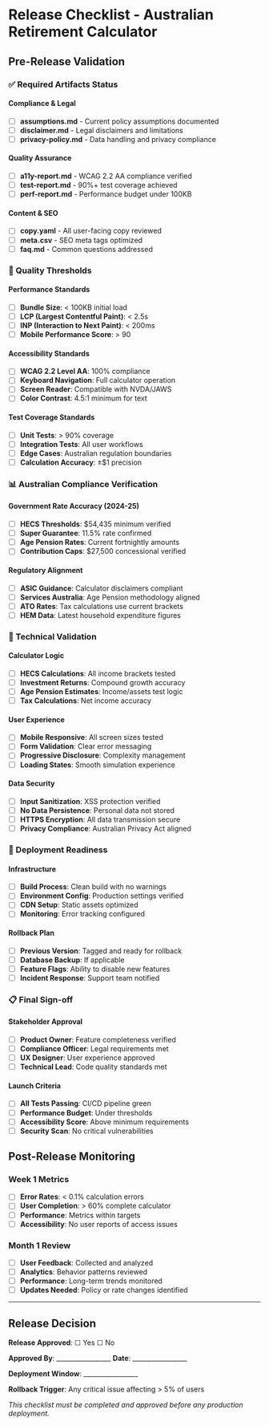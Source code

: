 # Release Checklist - Australian Retirement Calculator

## Pre-Release Validation

### ✅ Required Artifacts Status

#### Compliance & Legal
- [ ] **assumptions.md** - Current policy assumptions documented
- [ ] **disclaimer.md** - Legal disclaimers and limitations 
- [ ] **privacy-policy.md** - Data handling and privacy compliance

#### Quality Assurance  
- [ ] **a11y-report.md** - WCAG 2.2 AA compliance verified
- [ ] **test-report.md** - 90%+ test coverage achieved
- [ ] **perf-report.md** - Performance budget under 100KB

#### Content & SEO
- [ ] **copy.yaml** - All user-facing copy reviewed
- [ ] **meta.csv** - SEO meta tags optimized
- [ ] **faq.md** - Common questions addressed

### 🎯 Quality Thresholds

#### Performance Standards
- [ ] **Bundle Size**: < 100KB initial load
- [ ] **LCP (Largest Contentful Paint)**: < 2.5s
- [ ] **INP (Interaction to Next Paint)**: < 200ms
- [ ] **Mobile Performance Score**: > 90

#### Accessibility Standards
- [ ] **WCAG 2.2 Level AA**: 100% compliance
- [ ] **Keyboard Navigation**: Full calculator operation
- [ ] **Screen Reader**: Compatible with NVDA/JAWS
- [ ] **Color Contrast**: 4.5:1 minimum for text

#### Test Coverage Standards
- [ ] **Unit Tests**: > 90% coverage
- [ ] **Integration Tests**: All user workflows
- [ ] **Edge Cases**: Australian regulation boundaries
- [ ] **Calculation Accuracy**: ±$1 precision

### 📊 Australian Compliance Verification

#### Government Rate Accuracy (2024-25)
- [ ] **HECS Thresholds**: $54,435 minimum verified
- [ ] **Super Guarantee**: 11.5% rate confirmed  
- [ ] **Age Pension Rates**: Current fortnightly amounts
- [ ] **Contribution Caps**: $27,500 concessional verified

#### Regulatory Alignment
- [ ] **ASIC Guidance**: Calculator disclaimers compliant
- [ ] **Services Australia**: Age Pension methodology aligned
- [ ] **ATO Rates**: Tax calculations use current brackets
- [ ] **HEM Data**: Latest household expenditure figures

### 🔧 Technical Validation

#### Calculator Logic
- [ ] **HECS Calculations**: All income brackets tested
- [ ] **Investment Returns**: Compound growth accuracy
- [ ] **Age Pension Estimates**: Income/assets test logic
- [ ] **Tax Calculations**: Net income accuracy

#### User Experience  
- [ ] **Mobile Responsive**: All screen sizes tested
- [ ] **Form Validation**: Clear error messaging
- [ ] **Progressive Disclosure**: Complexity management
- [ ] **Loading States**: Smooth simulation experience

#### Data Security
- [ ] **Input Sanitization**: XSS protection verified
- [ ] **No Data Persistence**: Personal data not stored
- [ ] **HTTPS Encryption**: All data transmission secure
- [ ] **Privacy Compliance**: Australian Privacy Act aligned

### 🚀 Deployment Readiness

#### Infrastructure
- [ ] **Build Process**: Clean build with no warnings
- [ ] **Environment Config**: Production settings verified
- [ ] **CDN Setup**: Static assets optimized
- [ ] **Monitoring**: Error tracking configured

#### Rollback Plan
- [ ] **Previous Version**: Tagged and ready for rollback
- [ ] **Database Backup**: If applicable
- [ ] **Feature Flags**: Ability to disable new features
- [ ] **Incident Response**: Support team notified

### 📋 Final Sign-off

#### Stakeholder Approval
- [ ] **Product Owner**: Feature completeness verified
- [ ] **Compliance Officer**: Legal requirements met
- [ ] **UX Designer**: User experience approved
- [ ] **Technical Lead**: Code quality standards met

#### Launch Criteria
- [ ] **All Tests Passing**: CI/CD pipeline green
- [ ] **Performance Budget**: Under thresholds
- [ ] **Accessibility Score**: Above minimum requirements
- [ ] **Security Scan**: No critical vulnerabilities

## Post-Release Monitoring

### Week 1 Metrics
- [ ] **Error Rates**: < 0.1% calculation errors
- [ ] **User Completion**: > 60% complete calculator
- [ ] **Performance**: Metrics within targets
- [ ] **Accessibility**: No user reports of access issues

### Month 1 Review
- [ ] **User Feedback**: Collected and analyzed
- [ ] **Analytics**: Behavior patterns reviewed
- [ ] **Performance**: Long-term trends monitored
- [ ] **Updates Needed**: Policy or rate changes identified

---

## Release Decision

**Release Approved**: ☐ Yes ☐ No

**Approved By**: _________________ **Date**: _________________

**Deployment Window**: _________________

**Rollback Trigger**: Any critical issue affecting > 5% of users

*This checklist must be completed and approved before any production deployment.*